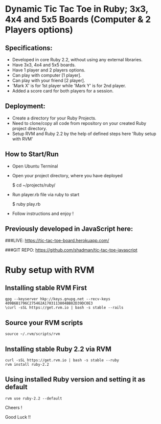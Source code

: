 
# Dynamic Tic Tac Toe in Ruby; 3x3, 4x4 and 5x5 Boards (Computer & 2 Players options)


## Specifications:
- Developed in core Ruby 2.2, without using any external libraries.
- Have 3x3, 4x4 and 5x5 boards.
- Have 1 player and 2 players options.
- Can play with computer [1 player].
- Can play with your friend [2 player].
- 'Mark X' is for 1st player while 'Mark Y' is for 2nd player.
- Added a score card for both players for a session.


## Deployment:
- Create a directory for your Ruby Projects.
- Need to clone/copy all code from repository on your created Ruby project directory.
- Setup RVM and Ruby 2.2 by the help of defined steps here 'Ruby setup with RVM'


## How to Start/Run
- Open Ubuntu Terminal
- Open your project directory, where you have deployed

	$ cd ~/projects/ruby/

- Run player.rb file via ruby to start

	$ ruby play.rb

- Follow instructions and enjoy !


## Previously developed in JavaScript here:
###LIVE: 
https://tic-tac-toe-board.herokuapp.com/

###GIT REPO: 
https://github.com/shadman/tic-tac-toe-javascript



# Ruby setup with RVM

## Installing stable RVM First

	gpg --keyserver hkp://keys.gnupg.net --recv-keys 409B6B1796C275462A1703113804BB82D39DC0E3
	\curl -sSL https://get.rvm.io | bash -s stable --rails

## Source your RVM scripts

	source ~/.rvm/scripts/rvm
	
## Installing stable Ruby 2.2 via RVM

	curl -sSL https://get.rvm.io | bash -s stable --ruby
	rvm install ruby-2.2

## Using installed Ruby version and setting it as default

	rvm use ruby-2.2 --default


Cheers ! 

Good Luck !!
